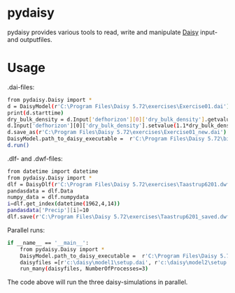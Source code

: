 # pydaisy
pydaisy provides various tools to read, write and manipulate [Daisy](https://daisy.ku.dk) input- and outputfiles.

# Usage
.dai-files:
```sh
from pydaisy.Daisy import *
d = DaisyModel(r'C:\Program Files\Daisy 5.72\exercises\Exercise01.dai')
print(d.starttime)
dry_bulk_density = d.Input['defhorizon'][0]['dry_bulk_density'].getvalue()
d.Input['defhorizon'][0]['dry_bulk_density'].setvalue(1.1*dry_bulk_density)
d.save_as(r'C:\Program Files\Daisy 5.72\exercises\Exercise01_new.dai')
DaisyModel.path_to_daisy_executable =  r'C:\Program Files\Daisy 5.72\bin\Daisy.exe'
d.run()
```

.dlf- and .dwf-files:
```sh
from datetime import datetime
from pydaisy.Daisy import *
dlf = DaisyDlf(r'C:\Program Files\Daisy 5.72\exercises\Taastrup6201.dwf')
pandasdata = dlf.Data
numpy_data = dlf.numpydata
i=dlf.get_index(datetime(1962,4,14))
pandasdata['Precip'][i]=10
dlf.save(r'C:\Program Files\Daisy 5.72\exercises\Taastrup6201_saved.dwf')
```


Parallel runs:
```sh
if __name__ == '__main__':
    from pydaisy.Daisy import *
    DaisyModel.path_to_daisy_executable =  r'C:\Program Files\Daisy 5.72\bin\Daisy.exe'
    daisyfiles =[r'c:\daisy\model1\setup.dai', r'c:\daisy\model2\setup.dai', r'c:\daisy\model3\setup.dai']
    run_many(daisyfiles, NumberOfProcesses=3)
```
The code above will run the three daisy-simulations in parallel.
